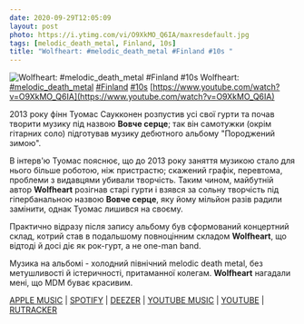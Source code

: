 ```yaml
---
date: 2020-09-29T12:05:09
layout: post
photo: https://i.ytimg.com/vi/O9XkMO_Q6IA/maxresdefault.jpg
tags: [melodic_death_metal, Finland, 10s]
title: "Wolfheart: #melodic_death_metal #Finland #10s "
---
```

![Wolfheart: #melodic_death_metal #Finland #10s ](https://i.ytimg.com/vi/O9XkMO_Q6IA/maxresdefault.jpg)
Wolfheart: [#melodic_death_metal](/tags/#melodic_death_metal) [#Finland](/tags/#Finland) [#10s](/tags/#10s) [https://www.youtube.com/watch?v=O9XkMO_Q6IA](https://www.youtube.com/watch?v=O9XkMO_Q6IA)

2013 року фінн Туомас Саукконен розпустив усі свої гурти та почав творити музику під назвою **Вовче серце**; так він самотужки (окрім гітарних соло) підготував музику дебютного альбому &quot;Породжений зимою&quot;.

В інтерв&#39;ю Туомас пояснює, що до 2013 року заняття музикою стало для нього більше роботою, ніж пристрастю; скажений графік, перевтома, проблеми з видавцями убивали творчість. Таким чином, майбутній автор **Wolfheart** розігнав старі гурти і взявся за сольну творчість під гіпербанальною назвою **Вовче серце**, яку йому мільйон разів радили замінити, однак Туомас лишився на своєму.

Практично відразу після запису альбому був сформований концертний склад, котрий став в подальшому повноцінним складом **Wolfheart**, що відтоді й досі діє як рок-гурт, а не one-man band.

Музика на альбомі - холодний північний melodic death metal, без метушливості й істеричності, притаманної колегам. **Wolfheart** нагадали мені, що MDM буває красивим.

[APPLE MUSIC](https://music.apple.com/fi/album/winterborn/1442280455) \| [SPOTIFY](https://open.spotify.com/album/7tr5vCysDOlCxbisE3rmoz?si=zLixmuQSRmCTZOvOKzoOGg) \| [DEEZER](https://open.spotify.com/album/7tr5vCysDOlCxbisE3rmoz?si=zLixmuQSRmCTZOvOKzoOGg) \| [YOUTUBE MUSIC](https://open.spotify.com/album/7tr5vCysDOlCxbisE3rmoz?si=zLixmuQSRmCTZOvOKzoOGg) \| [YOUTUBE](https://www.youtube.com/playlist?list=OLAK5uy_niHc5ymrWzkowcFmDHABZ9C5gmmMlCnCw) \| [RUTRACKER](https://rutracker.org/forum/viewtopic.php?t=5105047)